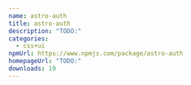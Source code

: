 ```yaml
---
name: astro-auth
title: astro-auth
description: "TODO:"
categories:
  - css+ui
npmUrl: https://www.npmjs.com/package/astro-auth
homepageUrl: "TODO:"
downloads: 19
---
```

